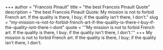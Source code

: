 +++
author = "Francois Pinault"
title = "the best Francois Pinault Quote"
description = "the best Francois Pinault Quote: My mission is not to forbid French art. If the quality is there, I buy; if the quality isn't there, I don't."
slug = "my-mission-is-not-to-forbid-french-art-if-the-quality-is-there-i-buy-if-the-quality-isnt-there-i-dont"
quote = '''My mission is not to forbid French art. If the quality is there, I buy; if the quality isn't there, I don't.'''
+++
My mission is not to forbid French art. If the quality is there, I buy; if the quality isn't there, I don't.
